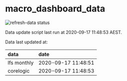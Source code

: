 
<!-- README.md is generated from README.Rmd. Please edit that file -->

# macro\_dashboard\_data

<!-- badges: start -->

![refresh-data
status](https://github.com/MattCowgill/macro_dashboard_data/workflows/refresh-data/badge.svg)

<!-- badges: end -->

Data update script last run at 2020-09-17 11:48:53 AEST.

Data last updated at:

| data        | date                |
| :---------- | :------------------ |
| lfs monthly | 2020-09-17 11:48:51 |
| corelogic   | 2020-09-17 11:48:53 |

